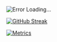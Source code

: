 ![Error Loading...](https://frostbird347.bitbucket.io/db/IdpxRMLLZ6Z52zB3DD1i9rw3cgUe5sQZGgboC0rXqbC4FM8Q6o7kMlsrPsv9A0vN9cgqYZD9Xgsy4vOJ1bhwP1vQeKDY1XSAHjEX2qLfG5bjg2CDHydqGwCFiGat8/GithubProfile.svg/)

[![GitHub Streak](https://github-readme-streak-stats.herokuapp.com?user=FrostBird347&theme=black-ice&hide_border=true&background=0D1117&ring=58A6FF&fire=58A6FF&currStreakLabel=58A6FF)](https://git.io/streak-stats)

[![Metrics](https://metrics.lecoq.io/FrostBird347?template=classic&isocalendar=1&languages=1&achievements=1&gists=1&isocalendar.duration=half-year&languages.ignored=html%2C%20css%2C%20md&languages.limit=8&languages.threshold=0%25&languages.colors=github%2C0%3A%23f1e05a&languages.aliases=javascript%3AJavascript%20(inaccurate%20due%20to%20other%20libraries)&languages.sections=most-used&languages.details=bytes-size%2C%20percentage&languages.indepth=true&languages.analysis.timeout=15&languages.categories=markup%2C%20programming&languages.recent.categories=markup%2C%20programming&languages.recent.load=300&languages.recent.days=14&achievements.threshold=C&achievements.secrets=true&achievements.display=detailed&achievements.limit=0&config.timezone=Antarctica%2FSouth_Pole)](https://github.com/lowlighter/metrics)
